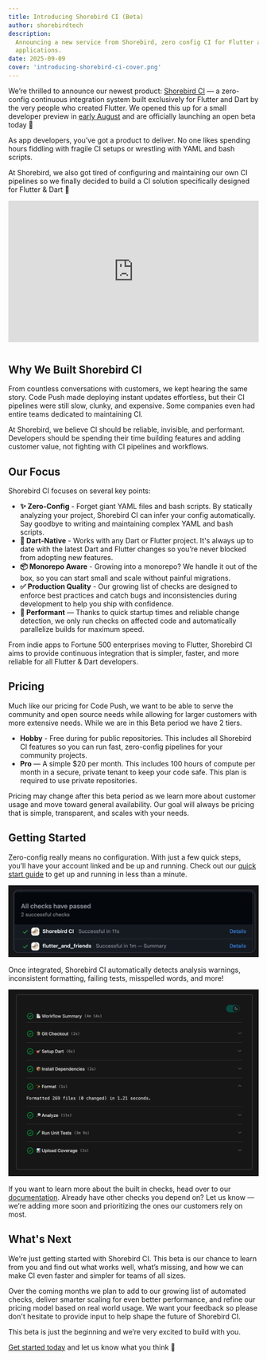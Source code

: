 ```yaml
---
title: Introducing Shorebird CI (Beta)
author: shorebirdtech
description:
  Announcing a new service from Shorebird, zero config CI for Flutter and Dart
  applications.
date: 2025-09-09
cover: 'introducing-shorebird-ci-cover.png'
---
```


We’re thrilled to announce our newest product:
[Shorebird CI](https://docs.shorebird.dev/ci/) — a zero-config continuous
integration system built exclusively for Flutter and Dart by the very people who
created Flutter. We opened this up for a small developer preview in
[early August](https://x.com/shorebirddev/status/1950593850965459226) and are
officially launching an open beta today 🥳

As app developers, you’ve got a product to deliver. No one likes spending hours
fiddling with fragile CI setups or wrestling with YAML and bash scripts.

At Shorebird, we also got tired of configuring and maintaining our own CI
pipelines so we finally decided to build a CI solution specifically designed for
Flutter & Dart 💙

<div style="display:flex;justify-content:center">
  <iframe style="aspect-ratio:16/9;width:100%;margin-inline:auto;margin-bottom:1em" src="https://www.youtube.com/embed/ZMMV418Dt80?si=Ec4cphd4vm1WFBEI" title="YouTube video player" frameborder="0" allow="accelerometer; autoplay; clipboard-write; encrypted-media; gyroscope; picture-in-picture; web-share" referrerpolicy="strict-origin-when-cross-origin" allowfullscreen></iframe>
</div>

## Why We Built Shorebird CI

From countless conversations with customers, we kept hearing the same story.
Code Push made deploying instant updates effortless, but their CI pipelines were
still slow, clunky, and expensive. Some companies even had entire teams
dedicated to maintaining CI.

At Shorebird, we believe CI should be reliable, invisible, and performant.
Developers should be spending their time building features and adding customer
value, not fighting with CI pipelines and workflows.

## Our Focus

Shorebird CI focuses on several key points:

- **✨ Zero-Config** - Forget giant YAML files and bash scripts. By statically
  analyzing your project, Shorebird CI can infer your config automatically. Say
  goodbye to writing and maintaining complex YAML and bash scripts.
- **🎯 Dart-Native** - Works with any Dart or Flutter project. It's always up to
  date with the latest Dart and Flutter changes so you’re never blocked from
  adopting new features.
- **📦 Monorepo Aware** - Growing into a monorepo? We handle it out of the box,
  so you can start small and scale without painful migrations.
- **✅ Production Quality** - Our growing list of checks are designed to enforce
  best practices and catch bugs and inconsistencies during development to help
  you ship with confidence.
- **🚀 Performant** — Thanks to quick startup times and reliable change
  detection, we only run checks on affected code and automatically parallelize
  builds for maximum speed.

From indie apps to Fortune 500 enterprises moving to Flutter, Shorebird CI aims
to provide continuous integration that is simpler, faster, and more reliable for
all Flutter & Dart developers.

## Pricing

Much like our pricing for Code Push, we want to be able to serve the community
and open source needs while allowing for larger customers with more extensive
needs. While we are in this Beta period we have 2 tiers.

- **Hobby** - Free during for public repositories. This includes all Shorebird
  CI features so you can run fast, zero-config pipelines for your community
  projects.
- **Pro** — A simple $20 per month. This includes 100 hours of compute per month
  in a secure, private tenant to keep your code safe. This plan is required to
  use private repositories.

Pricing may change after this beta period as we learn more about customer usage
and move toward general availability. Our goal will always be pricing that is
simple, transparent, and scales with your needs.

## Getting Started

Zero-config really means no configuration. With just a few quick steps, you’ll
have your account linked and be up and running. Check out our
[quick start guide](https://docs.shorebird.dev/ci) to get up and running in less
than a minute.

![Showing Shorebird CI in GitHub Checks in a PR](../../assets/blog/introducing-shorebird-ci/shorebird_ci_in_github_checks.png)

Once integrated, Shorebird CI automatically detects analysis warnings,
inconsistent formatting, failing tests, misspelled words, and more!

![Output of Shorebird CI](../../assets/blog/introducing-shorebird-ci/shorebird_ci_output.png)

If you want to learn more about the built in checks, head over to our
[documentation](https://docs.shorebird.dev/ci/checks). Already have other checks
you depend on? Let us know — we’re adding more soon and prioritizing the ones
our customers rely on most.

## What's Next

We’re just getting started with Shorebird CI. This beta is our chance to learn
from you and find out what works well, what’s missing, and how we can make CI
even faster and simpler for teams of all sizes.

Over the coming months we plan to add to our growing list of automated checks,
deliver smarter scaling for even better performance, and refine our pricing
model based on real world usage. We want your feedback so please don't hesitate
to provide input to help shape the future of Shorebird CI.

This beta is just the beginning and we’re very excited to build with you.

[Get started today](https://docs.shorebird.dev/ci) and let us know what you
think 💙
